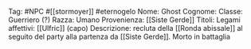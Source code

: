 Tag: #NPC #[[stormoyer]] #eternogelo 
Nome: Ghost
Cognome: 
Classe: Guerriero (?)
Razza: Umano
Provenienza: [[Siste Gerde]]
Titoli: 
Legami affettivi: [[Ulfric]] (capo)
Descrizione: recluta della [[Ronda abissale]] al seguito del party alla partenza da [[Siste Gerde]]. Morto in battaglia
